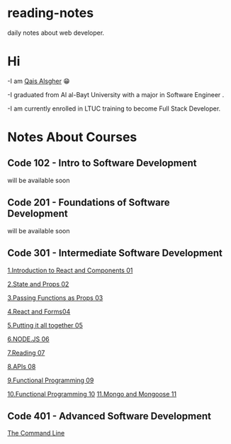 # reading-notes
daily notes about web developer.

# Hi 

-I am [Qais Alsgher](https://github.com/qais-alsgher) 😁

-I graduated from Al al-Bayt University with a major in Software Engineer .

-I am currently enrolled in LTUC training to become Full Stack Developer.


# Notes About Courses

## Code 102 - Intro to Software Development
will be available soon
   
## Code 201 - Foundations of Software Development
will be available soon
## Code 301 - Intermediate Software Development
[1.Introduction to React and Components 01](https://github.com/qais-alsgher/reading-notes/blob/main/Introduction%20to%20React%20and%20Components%2001)

[2.State and Props 02](https://github.com/qais-alsgher/reading-notes/blob/main/State%20and%20Props02.md)

[3.Passing Functions as Props 03](https://github.com/qais-alsgher/reading-notes/blob/main/Passing%20Functions%20as%20Props%2003.md)

[4.React and Forms04](https://github.com/qais-alsgher/reading-notes/blob/main/React%20and%20Forms04.md)

[5.Putting it all together 05](https://github.com/qais-alsgher/reading-notes/blob/main/Putting%20it%20all%20together%2005.md)

[6.NODE.JS 06](https://github.com/qais-alsgher/reading-notes/blob/main/NODE.JS%2006.md)

[7.Reading 07](https://github.com/qais-alsgher/reading-notes/blob/main/Reading%2007.md)

[8.APIs 08](https://github.com/qais-alsgher/reading-notes/blob/main/APIs%2008.md)

[9.Functional Programming 09](https://github.com/qais-alsgher/reading-notes/blob/main/Functional%20Programming09.md)

[10.Functional Programming 10](https://github.com/qais-alsgher/reading-notes/blob/main/In%20memory%20storage%2010.md)
[11.Mongo and Mongoose 11](https://github.com/qais-alsgher/reading-notes/blob/main/Mongo%20and%20Mongoose%2011%20.md)

## Code 401 - Advanced Software Development
[The Command Line](https://github.com/qais-alsgher/reading-notes/blob/main/401/The%20Command%20Line.md)

